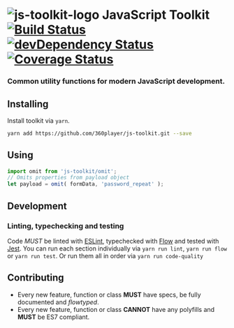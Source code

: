 # ![js-toolkit-logo](https://rawgit.com/360player/js-toolkit/master/js-toolkit--small.svg) JavaScript Toolkit [![Build Status](https://img.shields.io/travis/360player/js-toolkit.svg?style=flat)](https://travis-ci.org/360player/js-toolkit) [![devDependency Status](https://david-dm.org/360player/js-toolkit/dev-status.svg)](https://david-dm.org/360player/js-toolkit#info=devDependencies) [![Coverage Status](https://coveralls.io/repos/github/360player/js-toolkit/badge.svg?branch=master)](https://coveralls.io/github/360player/js-toolkit?branch=master)

### Common utility functions for modern JavaScript development.

## Installing

Install toolkit via `yarn`.
```sh
yarn add https://github.com/360player/js-toolkit.git --save
```

## Using

```javascript
import omit from 'js-toolkit/omit';
// Omits properties from payload object
let payload = omit( formData, 'password_repeat' );
```

## Development

### Linting, typechecking and testing

Code *MUST* be linted with [ESLint](https://eslint.org/), typechecked with [Flow](https://flowtype.org/) and tested with [Jest](https://facebook.github.io/jest/).
You can run each section individually via `yarn run lint`, `yarn run flow` or `yarn run test`. Or run them all in order via `yarn run code-quality`

## Contributing

- Every new feature, function or class **MUST** have specs, be fully documented and _flowtyped_.
- Every new feature, function or class **CANNOT** have any polyfills and **MUST** be ES7 compliant.

